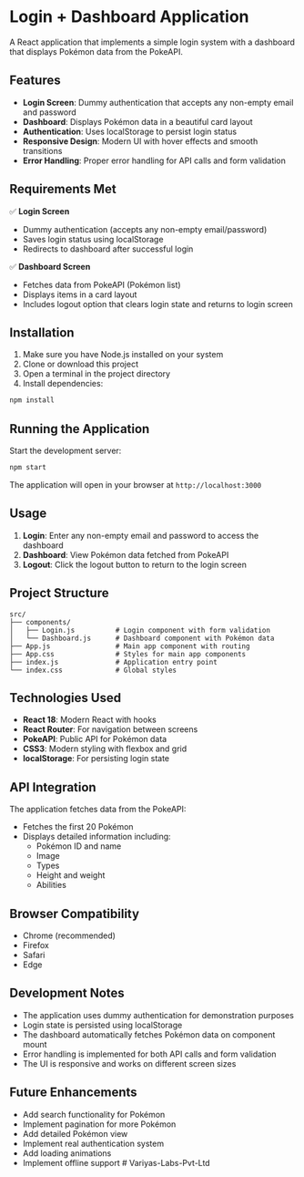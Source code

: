 # Login + Dashboard Application

A React application that implements a simple login system with a dashboard that displays Pokémon data from the PokeAPI.

## Features

- **Login Screen**: Dummy authentication that accepts any non-empty email and password
- **Dashboard**: Displays Pokémon data in a beautiful card layout
- **Authentication**: Uses localStorage to persist login status
- **Responsive Design**: Modern UI with hover effects and smooth transitions
- **Error Handling**: Proper error handling for API calls and form validation

## Requirements Met

✅ **Login Screen**
- Dummy authentication (accepts any non-empty email/password)
- Saves login status using localStorage
- Redirects to dashboard after successful login

✅ **Dashboard Screen**
- Fetches data from PokeAPI (Pokémon list)
- Displays items in a card layout
- Includes logout option that clears login state and returns to login screen

## Installation

1. Make sure you have Node.js installed on your system
2. Clone or download this project
3. Open a terminal in the project directory
4. Install dependencies:

```bash
npm install
```

## Running the Application

Start the development server:

```bash
npm start
```

The application will open in your browser at `http://localhost:3000`

## Usage

1. **Login**: Enter any non-empty email and password to access the dashboard
2. **Dashboard**: View Pokémon data fetched from PokeAPI
3. **Logout**: Click the logout button to return to the login screen

## Project Structure

```
src/
├── components/
│   ├── Login.js          # Login component with form validation
│   └── Dashboard.js      # Dashboard component with Pokémon data
├── App.js                # Main app component with routing
├── App.css               # Styles for main app components
├── index.js              # Application entry point
└── index.css             # Global styles
```

## Technologies Used

- **React 18**: Modern React with hooks
- **React Router**: For navigation between screens
- **PokeAPI**: Public API for Pokémon data
- **CSS3**: Modern styling with flexbox and grid
- **localStorage**: For persisting login state

## API Integration

The application fetches data from the PokeAPI:
- Fetches the first 20 Pokémon
- Displays detailed information including:
  - Pokémon ID and name
  - Image
  - Types
  - Height and weight
  - Abilities

## Browser Compatibility

- Chrome (recommended)
- Firefox
- Safari
- Edge

## Development Notes

- The application uses dummy authentication for demonstration purposes
- Login state is persisted using localStorage
- The dashboard automatically fetches Pokémon data on component mount
- Error handling is implemented for both API calls and form validation
- The UI is responsive and works on different screen sizes

## Future Enhancements

- Add search functionality for Pokémon
- Implement pagination for more Pokémon
- Add detailed Pokémon view
- Implement real authentication system
- Add loading animations
- Implement offline support #   V a r i y a s - L a b s - P v t - L t d  
 